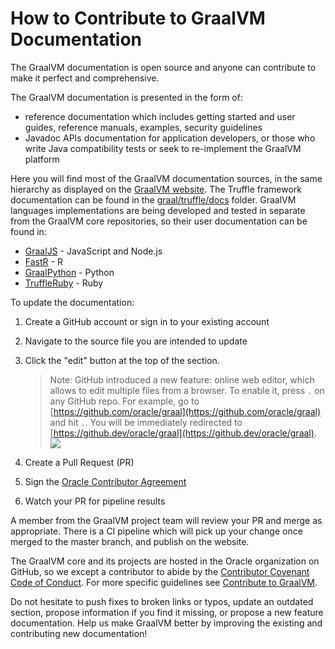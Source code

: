 # How to Contribute to GraalVM Documentation

The GraalVM documentation is open source and anyone can contribute to make it perfect and comprehensive.

The GraalVM documentation is presented in the form of:
* reference documentation which includes getting started and user guides, reference manuals, examples, security guidelines
* Javadoc APIs documentation for application developers, or those who write Java compatibility tests or seek to re-implement the GraalVM platform

Here you will find most of the GraalVM documentation sources, in the same hierarchy as displayed on the [GraalVM website](https://www.graalvm.org/docs/introduction/).
The Truffle framework documentation can be found in the [graal/truffle/docs](https://github.com/oracle/graal/tree/master/truffle/docs) folder.
GraalVM languages implementations are being developed and tested in separate from the GraalVM core repositories, so their user documentation can be found in:

* [GraalJS](https://github.com/oracle/graaljs/tree/master/docs/user) - JavaScript and Node.js
* [FastR](https://github.com/oracle/fastr/tree/master/documentation/user) - R
* [GraalPython](https://github.com/oracle/graalpython/tree/master/docs/user) - Python
* [TruffleRuby](https://github.com/oracle/truffleruby/tree/master/doc/user) - Ruby

To update the documentation:

1. Create a GitHub account or sign in to your existing account
2. Navigate to the source file you are intended to update
3. Click the "edit" button at the top of the section.
   > Note: GitHub introduced a new feature: online web editor, which allows to edit multiple files from a browser. To enable it, press `.` on any GitHub repo. For example, go to [https://github.com/oracle/graal](https://github.com/oracle/graal) and hit `.`. You will be immediately redirected to [https://github.dev/oracle/graal](https://github.dev/oracle/graal).
   ![](/img/github-web-editor.png)
 
4. Create a Pull Request (PR)
5. Sign the [Oracle Contributor Agreement](https://oca.opensource.oracle.com/)
6. Watch your PR for pipeline results



A member from the GraalVM project team will review your PR and merge as appropriate.
There is a CI pipeline which will pick up your change once merged to the master branch, and publish on the website.

The GraalVM core and its projects are hosted in the Oracle organization on GitHub, so we except a contributor to abide by the [Contributor Covenant Code of Conduct](https://www.graalvm.org/community/conduct/).
For more specific guidelines see [Contribute to GraalVM](https://www.graalvm.org/community/contributors/).

Do not hesitate to push fixes to broken links or typos, update an outdated section, propose information if you find it missing, or propose a new feature documentation.
Help us make GraalVM better by improving the existing and contributing new documentation!
